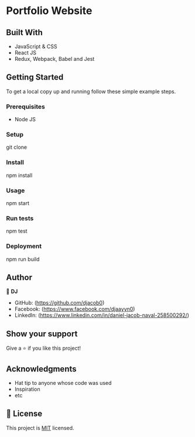 # Portfolio Website

## Built With

- JavaScript & CSS
- React JS
- Redux, Webpack, Babel and Jest 


## Getting Started


To get a local copy up and running follow these simple example steps.

### Prerequisites
- Node JS

### Setup
git clone 

### Install
npm install

### Usage
npm start

### Run tests
npm test

### Deployment
npm run build



## Author

👤 **DJ**

- GitHub: (https://github.com/djacob0)
- Facebook: (https://www.facebook.com/djaayyn0)
- LinkedIn: (https://www.linkedin.com/in/daniel-jacob-naval-258500292/)


## Show your support

Give a ⭐️ if you like this project!

## Acknowledgments

- Hat tip to anyone whose code was used
- Inspiration
- etc

## 📝 License

This project is [MIT](./MIT.md) licensed.
